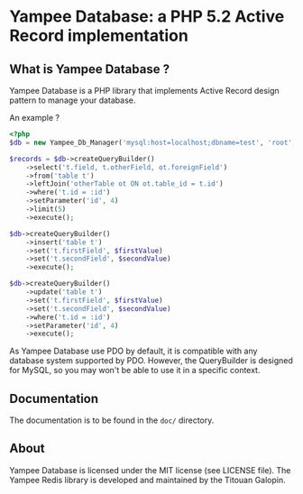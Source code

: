 Yampee Database: a PHP 5.2 Active Record implementation
=============================================================

What is Yampee Database ?
----------------------------

Yampee Database is a PHP library that implements Active Record design
pattern to manage your database.

An example ?

``` php
<?php
$db = new Yampee_Db_Manager('mysql:host=localhost;dbname=test', 'root', '');

$records = $db->createQueryBuilder()
	->select('t.field, t.otherField, ot.foreignField')
	->from('table t')
	->leftJoin('otherTable ot ON ot.table_id = t.id')
	->where('t.id = :id')
	->setParameter('id', 4)
	->limit(5)
	->execute();

$db->createQueryBuilder()
	->insert('table t')
	->set('t.firstField', $firstValue)
	->set('t.secondField', $secondValue)
	->execute();

$db->createQueryBuilder()
	->update('table t')
	->set('t.firstField', $firstValue)
	->set('t.secondField', $secondValue)
	->where('t.id = :id')
	->setParameter('id', 4)
	->execute();
```

As Yampee Database use PDO by default, it is compatible with any database system supported by PDO.
However, the QueryBuilder is designed for MySQL, so you may won't be able to use it in a specific context.

Documentation
-------------

The documentation is to be found in the `doc/` directory.

About
-------

Yampee Database is licensed under the MIT license (see LICENSE file).
The Yampee Redis library is developed and maintained by the Titouan Galopin.
